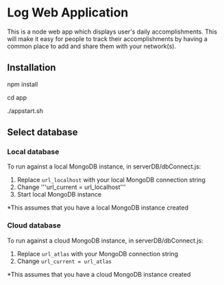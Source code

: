 # Log Web Application
This is a node web app which displays user's daily accomplishments.  This will make it easy for people to track their accomplishments by having a common place to add and share them with your network(s).

## Installation
npm install

cd app

./appstart.sh

## Select database

### Local database
To run against a local MongoDB instance, in serverDB/dbConnect.js: 
1. Replace ```url_localhost``` with your local MongoDB connection string
1. Change '''url_current = url_localhost'''
1. Start local MongoDB instance

*This assumes that you have a local MongoDB instance created

### Cloud database
To run against a cloud MongoDB instance, in serverDB/dbConnect.js:
1. Replace ```url_atlas``` with your MongoDB connection string
1. Change ```url_current = url_atlas```

*This assumes that you have a cloud MongoDB instance created